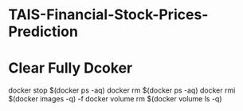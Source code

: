 # TAIS-Financial-Stock-Prices-Prediction

# Clear Fully Dcoker

docker stop $(docker ps -aq)
docker rm $(docker ps -aq)
docker rmi $(docker images -q) -f
docker volume rm $(docker volume ls -q)
